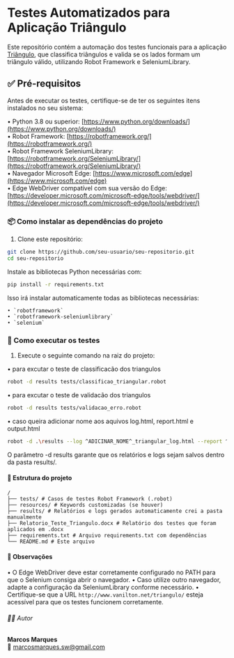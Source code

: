 # Testes Automatizados para Aplicação Triângulo

Este repositório contém a automação dos testes funcionais para a aplicação [Triângulo](http://www.vanilton.net/triangulo/), que classifica triângulos e valida se os lados formam um triângulo válido, utilizando Robot Framework e SeleniumLibrary.

## ✅ Pré-requisitos

Antes de executar os testes, certifique-se de ter os seguintes itens instalados no seu sistema:

• Python 3.8 ou superior: [https://www.python.org/downloads/](https://www.python.org/downloads/)  
• Robot Framework: [https://robotframework.org/](https://robotframework.org/)  
• Robot Framework SeleniumLibrary: [https://robotframework.org/SeleniumLibrary/](https://robotframework.org/SeleniumLibrary/)  
• Navegador Microsoft Edge: [https://www.microsoft.com/edge](https://www.microsoft.com/edge)  
• Edge WebDriver compatível com sua versão do Edge: [https://developer.microsoft.com/microsoft-edge/tools/webdriver/](https://developer.microsoft.com/microsoft-edge/tools/webdriver/)

### 📦 Como instalar as dependências do projeto

1. Clone este repositório:

```bash
git clone https://github.com/seu-usuario/seu-repositorio.git
cd seu-repositorio
```

Instale as bibliotecas Python necessárias com:

```bash
pip install -r requirements.txt
```

Isso irá instalar automaticamente todas as bibliotecas necessárias:

```
• `robotframework`
• `robotframework-seleniumlibrary`
• `selenium`
```

### 🚀 Como executar os testes

1. Execute o seguinte comando na raiz do projeto:

• para excutar o teste de classificacão dos triangulos

```bash
robot -d results tests/classificao_triangular.robot
```

• para excutar o teste de validacão dos triangulos

```bash
robot -d results tests/validacao_erro.robot
```

• caso queira adicionar nome aos aquivos log.html, report.html e output.html

```bash
robot -d .\results --log ^ADICINAR_NOME^_triangular_log.html --report ^ADICINAR_NOME^_triangular_report.html --output ^ADICINAR_NOME^_triangular_output.xml .\testes\teste.robot
```

O parâmetro -d results garante que os relatórios e logs sejam salvos dentro da pasta results/.

#### 🧪 Estrutura do projeto

```
/
├── tests/ # Casos de testes Robot Framework (.robot)
├── resources/ # Keywords customizadas (se houver)
├── results/ # Relatórios e logs gerados automaticamente crei a pasta manualmente
├── Relatorio_Teste_Triangulo.docx # Relatório dos testes que foram aplicados em .docx
├── requirements.txt # Arquivo requirements.txt com dependências
└── README.md # Este arquivo
```

#### 📁 Observações

• O Edge WebDriver deve estar corretamente configurado no PATH para que o Selenium consiga abrir o navegador.
• Caso utilize outro navegador, adapte a configuração da SeleniumLibrary conforme necessário.
• Certifique-se que a URL `http://www.vanilton.net/triangulo/` esteja acessível para que os testes funcionem corretamente.

###### 🧑‍💻 Autor

**Marcos Marques**  
📧 marcosmarques.sw@gmail.com
